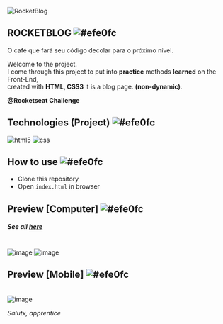 ![RocketBlog](https://i.imgur.com/dBQpYpW.png)

##  ROCKETBLOG ![#efe0fc](https://via.placeholder.com/10/efe0fc/ffffff?text=+) 
O café que fará seu código decolar para o próximo nível.

Welcome to the project. <br>
I come through this project to put into **practice** methods **learned** on the Front-End, <br>
created with **HTML, CSS3** it is a blog page. **(non-dynamic)**. <br>

**@Rocketseat Challenge**

## Technologies (Project) ![#efe0fc](https://via.placeholder.com/10/efe0fc/ffffff?text=+)
![html5](https://img.shields.io/badge/HTML5-efe0fc?style=for-the-badge&logo=html5&logoColor=290742) 
![css](https://img.shields.io/badge/CSS3-efe0fc?style=for-the-badge&logo=css3&logoColor=290742) 

## How to use ![#efe0fc](https://via.placeholder.com/10/efe0fc/ffffff?text=+)

- Clone this repository
- Open `index.html` in browser

## Preview [Computer] ![#efe0fc](https://via.placeholder.com/10/efe0fc/ffffff?text=+) 
##### See all <a href="https://www.behance.net/gallery/137853713/RocketBlog">here</a><br>
\
![image](https://i.imgur.com/WePU2O5.png)
![image](https://i.imgur.com/M0yevon.png)

## Preview [Mobile] ![#efe0fc](https://via.placeholder.com/10/efe0fc/ffffff?text=+) 
\
![image](https://i.imgur.com/Muxjt9t.png)

*Salutx, apprentice*
